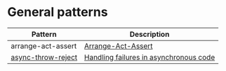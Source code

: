# General patterns

| Pattern | Description |
|---------|-------------|
| arrange-act-assert | [Arrange-Act-Assert](arrange-act-assert.md) |
| [async-throw-reject](async-throw-reject.spec.ts) | [Handling failures in asynchronous code](async-throw-reject.md) |
